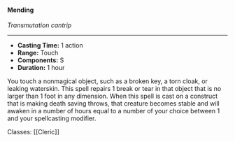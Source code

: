 #### Mending
*Transmutation cantrip*
___
- **Casting Time:** 1 action
- **Range:** Touch
- **Components:** S
- **Duration:** 1 hour

You touch a nonmagical object, such as a broken key, a torn cloak, or leaking waterskin. This spell repairs 1 break or tear in that object that is no larger than 1 foot in any dimension. 
When this spell is cast on a construct that is making death saving throws, that creature becomes stable and will awaken in a number of hours equal to a number of your choice between 1 and your spellcasting modifier. 

Classes: [[Cleric]]